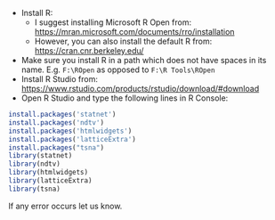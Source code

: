 * Install R:
	- I suggest installing Microsoft R Open from: https://mran.microsoft.com/documents/rro/installation
	- However, you can also install the default R from: https://cran.cnr.berkeley.edu/
* Make sure you install R in a path which does not have spaces in its name. E.g. `F:\ROpen` as opposed to `F:\R Tools\ROpen`	
* Install R Studio from: https://www.rstudio.com/products/rstudio/download/#download
* Open R Studio and type the following lines in R Console: 
```r
install.packages('statnet')
install.packages('ndtv')
install.packages('htmlwidgets')
install.packages('latticeExtra')
install.packages("tsna")
library(statnet)
library(ndtv)
library(htmlwidgets)
library(latticeExtra)
library(tsna)

```

If any error occurs let us know. 